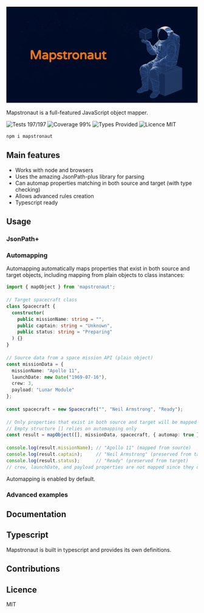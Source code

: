 ![Mapstronaut Banner](./assets/banner.jpg)

Mapstronaut is a full-featured JavaScript object mapper.

![Tests 197/197](https://img.shields.io/badge/tests-197/197-green)
![Coverage 99%](https://img.shields.io/badge/coverage-99%25-green)
![Types Provided](https://img.shields.io/badge/types-provided-blue)
![Licence MIT](https://img.shields.io/badge/licence-MIT-blue)

```bash
npm i mapstronaut
```

## Main features

- Works with node and browsers
- Uses the amazing JsonPath-plus library for parsing
- Can automap properties matching in both source and target (with type checking)
- Allows advanced rules creation
- Typescript ready

## Usage

### JsonPath+

### Automapping

Automapping automatically maps properties that exist in both source and target objects, including mapping from plain objects to class instances:

```typescript
import { mapObject } from 'mapstronaut';

// Target spacecraft class
class Spacecraft {
  constructor(
    public missionName: string = "",
    public captain: string = "Unknown",
    public status: string = "Preparing"
  ) {}
}

// Source data from a space mission API (plain object)
const missionData = {
  missionName: "Apollo 11",
  launchDate: new Date("1969-07-16"),
  crew: 3,
  payload: "Lunar Module"
};

const spacecraft = new Spacecraft("", "Neil Armstrong", "Ready");

// Only properties that exist in both source and target will be mapped
// Empty structure [] relies on automapping only
const result = mapObject([], missionData, spacecraft, { automap: true });

console.log(result.missionName); // "Apollo 11" (mapped from source)
console.log(result.captain);     // "Neil Armstrong" (preserved from target)
console.log(result.status);      // "Ready" (preserved from target)
// crew, launchDate, and payload properties are not mapped since they don't exist in target
```

Automapping is enabled by default.

### Advanced examples

## Documentation

## Typescript

Mapstronaut is built in typescript and provides its own definitions.

## Contributions

## Licence

MIT